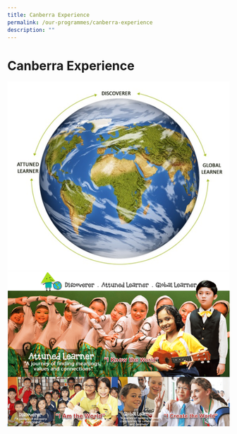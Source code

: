```yaml
---
title: Canberra Experience
permalink: /our-programmes/canberra-experience
description: ""
---
```

# Canberra Experience

![](/images/Canberra%20Experience.jpg)
![](/images/Canberra%20Experience.png)